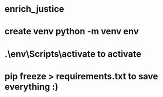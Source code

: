 # enrich_justice
# create venv python -m venv env
# .\env\Scripts\activate to activate 
# pip freeze > requirements.txt to save everything  :)
